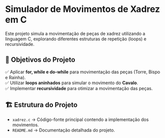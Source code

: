 # Simulador de Movimentos de Xadrez em C

Este projeto simula a movimentação de peças de xadrez utilizando a linguagem C, explorando diferentes estruturas de repetição (loops) e recursividade.

## 📌 Objetivos do Projeto

✅ Aplicar **for, while e do-while** para movimentação das peças (Torre, Bispo e Rainha).  
✅ Utilizar **loops aninhados** para simular o movimento do **Cavalo**.  
✅ Implementar **recursividade** para otimizar a movimentação das peças.  

## 🏗️ Estrutura do Projeto

- `xadrez.c` → Código-fonte principal contendo a implementação dos movimentos.
- `README.md` → Documentação detalhada do projeto.
